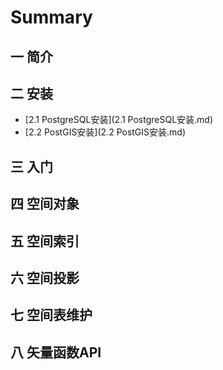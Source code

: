 # Summary

## 一 简介



## 二 安装
* [2.1 PostgreSQL安装](2.1 PostgreSQL安装.md)
* [2.2 PostGIS安装](2.2 PostGIS安装.md)

## 三 入门

## 四 空间对象

## 五 空间索引

## 六 空间投影

## 七 空间表维护

## 八 矢量函数API